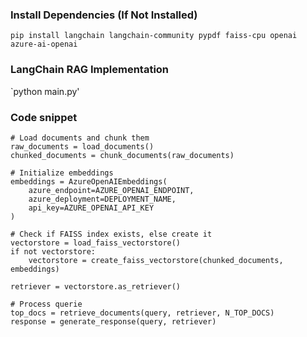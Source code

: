 

### Install Dependencies (If Not Installed)
`pip install langchain langchain-community pypdf faiss-cpu openai azure-ai-openai`

### LangChain RAG Implementation
`python main.py'

### Code snippet
```
# Load documents and chunk them
raw_documents = load_documents()
chunked_documents = chunk_documents(raw_documents)

# Initialize embeddings
embeddings = AzureOpenAIEmbeddings(
    azure_endpoint=AZURE_OPENAI_ENDPOINT,
    azure_deployment=DEPLOYMENT_NAME,
    api_key=AZURE_OPENAI_API_KEY
)

# Check if FAISS index exists, else create it
vectorstore = load_faiss_vectorstore()
if not vectorstore:
    vectorstore = create_faiss_vectorstore(chunked_documents, embeddings)

retriever = vectorstore.as_retriever()

# Process querie
top_docs = retrieve_documents(query, retriever, N_TOP_DOCS)
response = generate_response(query, retriever)
```

